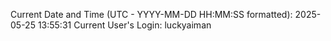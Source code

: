 Current Date and Time (UTC - YYYY-MM-DD HH:MM:SS formatted): 2025-05-25 13:55:31
Current User's Login: luckyaiman
